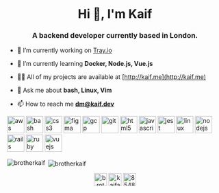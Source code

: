 <h1 align="center">Hi 👋, I'm Kaif</h1>
<h3 align="center">A backend developer currently based in London.</h3>

- 🔭 I’m currently working on [Tray.io](http://tray.io)

- 🌱 I’m currently learning **Docker, Node.js, Vue.js**

- 👨‍💻 All of my projects are available at [http://kaif.me](http://kaif.me)

- 💬 Ask me about **bash, Linux, Vim**

- 📫 How to reach me **dm@kaif.dev**

<p align="left"><img src="https://devicons.github.io/devicon/devicon.git/icons/amazonwebservices/amazonwebservices-original-wordmark.svg" alt="aws" width="40" height="40"/> <img src="https://www.vectorlogo.zone/logos/gnu_bash/gnu_bash-icon.svg" alt="bash" width="40" height="40"/> <img src="https://devicons.github.io/devicon/devicon.git/icons/css3/css3-original-wordmark.svg" alt="css3" width="40" height="40"/> <img src="https://www.vectorlogo.zone/logos/figma/figma-icon.svg" alt="figma" width="40" height="40"/> <img src="https://www.vectorlogo.zone/logos/google_cloud/google_cloud-icon.svg" alt="gcp" width="40" height="40"/> <img src="https://www.vectorlogo.zone/logos/git-scm/git-scm-icon.svg" alt="git" width="40" height="40"/> <img src="https://devicons.github.io/devicon/devicon.git/icons/html5/html5-original-wordmark.svg" alt="html5" width="40" height="40"/> <img src="https://devicons.github.io/devicon/devicon.git/icons/javascript/javascript-original.svg" alt="javascript" width="40" height="40"/> <img src="https://i.ibb.co/Yj6p14L/jest.png" alt="jest" width="40" height="40"/> <img src="https://devicons.github.io/devicon/devicon.git/icons/linux/linux-original.svg" alt="linux" width="40" height="40"/> <img src="https://devicons.github.io/devicon/devicon.git/icons/nodejs/nodejs-original-wordmark.svg" alt="nodejs" width="40" height="40"/> <img src="https://devicons.github.io/devicon/devicon.git/icons/rails/rails-original-wordmark.svg" alt="rails" width="40" height="40"/> <img src="https://devicons.github.io/devicon/devicon.git/icons/ruby/ruby-original-wordmark.svg" alt="ruby" width="40" height="40"/> <img src="https://devicons.github.io/devicon/devicon.git/icons/vuejs/vuejs-original-wordmark.svg" alt="vuejs" width="40" height="40"/></p>

<p><img align="left" src="https://github-readme-stats.vercel.app/api/top-langs/?username=brotherkaif&layout=compact&hide=html" alt="brotherkaif" /></p>

<p>&nbsp;<img align="center" src="https://github-readme-stats.vercel.app/api?username=brotherkaif&show_icons=true" alt="brotherkaif" /></p>

<p align="center">
<a href="https://twitter.com/brotherkaif" target="blank"><img align="center" src="https://cdn.jsdelivr.net/npm/simple-icons@3.0.1/icons/twitter.svg" alt="brotherkaif" height="30" width="30" /></a>
<a href="https://linkedin.com/in/kaifahmed" target="blank"><img align="center" src="https://cdn.jsdelivr.net/npm/simple-icons@3.0.1/icons/linkedin.svg" alt="kaifahmed" height="30" width="30" /></a>
<a href="https://stackoverflow.com/users/8548932" target="blank"><img align="center" src="https://cdn.jsdelivr.net/npm/simple-icons@3.0.1/icons/stackoverflow.svg" alt="8548932" height="30" width="30" /></a>
</p>
